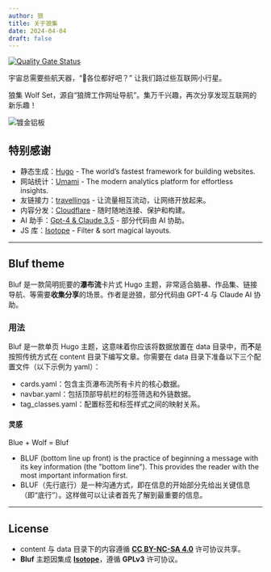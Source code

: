 ```yaml
---
author: 狼
title: 关于狼集
date: 2024-04-04
draft: false
---
```


[![Quality Gate Status](https://sonarcloud.io/api/project_badges/measure?project=0000cd_wolf-set&metric=alert_status)](https://sonarcloud.io/summary/new_code?id=0000cd_wolf-set)

宇宙总需要些航天器，“📀各位都好吧？” 让我们路过些互联网小行星。

狼集 Wolf Set，源自“狼牌工作网址导航”。集万千兴趣，再次分享发现互联网的新乐趣！

![镀金铝板](/img/镀金铝板.png)

## 特别感谢

- 静态生成：[Hugo](https://gohugo.io/) - The world’s fastest framework for building websites.
- 网站统计：[Umami](https://umami.is/) - The modern analytics platform
for effortless insights.
- 友链接力：[travellings](https://www.travellings.cn/) - 让流量相互流动，让网络开放起来。
- 内容分发：[Cloudflare](https://www.cloudflare.com/) - 随时随地连接、保护和构建。
- AI 助手：[Gpt-4 & Claude 3.5](https://poe.com/) - 部分代码由 AI 协助。
- JS 库：[Isotope](https://isotope.metafizzy.co/) - Filter & sort magical layouts.

---

## Bluf theme

Bluf 是一款简明扼要的**瀑布流**卡片式 Hugo 主题，非常适合脑暴、作品集、链接导航、等需要**收集分享**的场景。作者是逊狼，部分代码由 GPT-4 与 Claude AI 协助。

### 用法

Bluf 是一款单页 Hugo 主题，这意味着你应该将数据放置在 data 目录中，而**不**是按照传统方式在 content 目录下编写文章。你需要在 data 目录下准备以下三个配置文件（以下示例为 yaml）：

- cards.yaml：包含主页瀑布流所有卡片的核心数据。
- navbar.yaml：包括顶部导航栏的标签筛选和外链数据。
- tag_classes.yaml：配置标签和标签样式之间的映射关系。

#### 灵感

Blue + Wolf = Bluf

- BLUF (bottom line up front) is the practice of beginning a message with its key information (the "bottom line"). This provides the reader with the most important information first.
- BLUF（先行底行）是一种沟通方式，即在信息的开始部分先给出关键信息（即“底行”）。这样做可以让读者首先了解到最重要的信息。

---

## License

- content 与 data 目录下的内容遵循 **[CC BY-NC-SA 4.0](https://creativecommons.org/licenses/by-nc-sa/4.0/deed.zh-hans)** 许可协议共享。
- **Bluf** 主题因集成 **[Isotope](https://isotope.metafizzy.co/license)**，遵循 **GPLv3** 许可协议。
